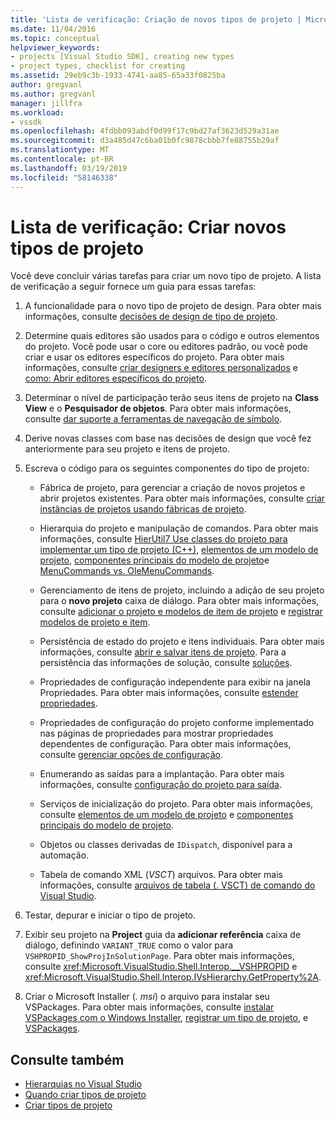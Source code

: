 ```yaml
---
title: 'Lista de verificação: Criação de novos tipos de projeto | Microsoft Docs'
ms.date: 11/04/2016
ms.topic: conceptual
helpviewer_keywords:
- projects [Visual Studio SDK], creating new types
- project types, checklist for creating
ms.assetid: 29eb9c3b-1933-4741-aa85-65a33f0825ba
author: gregvanl
ms.author: gregvanl
manager: jillfra
ms.workload:
- vssdk
ms.openlocfilehash: 4fdbb093abdf0d99f17c9bd27af3623d529a31ae
ms.sourcegitcommit: d3a485d47c6ba01b0fc9878cbbb7fe88755b29af
ms.translationtype: MT
ms.contentlocale: pt-BR
ms.lasthandoff: 03/19/2019
ms.locfileid: "58146338"
---
```

# <a name="checklist-create-new-project-types"></a>Lista de verificação: Criar novos tipos de projeto
Você deve concluir várias tarefas para criar um novo tipo de projeto. A lista de verificação a seguir fornece um guia para essas tarefas:

1.  A funcionalidade para o novo tipo de projeto de design. Para obter mais informações, consulte [decisões de design de tipo de projeto](../../extensibility/internals/project-type-design-decisions.md).

2.  Determine quais editores são usados para o código e outros elementos do projeto. Você pode usar o core ou editores padrão, ou você pode criar e usar os editores específicos do projeto. Para obter mais informações, consulte [criar designers e editores personalizados](../../extensibility/creating-custom-editors-and-designers.md) e [como: Abrir editores específicos do projeto](../../extensibility/how-to-open-project-specific-editors.md).

3.  Determinar o nível de participação terão seus itens de projeto na **Class View** e o **Pesquisador de objetos**. Para obter mais informações, consulte [dar suporte a ferramentas de navegação de símbolo](../../extensibility/internals/supporting-symbol-browsing-tools.md).

4.  Derive novas classes com base nas decisões de design que você fez anteriormente para seu projeto e itens de projeto.

5.  Escreva o código para os seguintes componentes do tipo de projeto:

    -   Fábrica de projeto, para gerenciar a criação de novos projetos e abrir projetos existentes. Para obter mais informações, consulte [criar instâncias de projetos usando fábricas de projeto](../../extensibility/internals/creating-project-instances-by-using-project-factories.md).

    -   Hierarquia do projeto e manipulação de comandos. Para obter mais informações, consulte [HierUtil7 Use classes do projeto para implementar um tipo de projeto (C++)](https://msdn.microsoft.com/library/a5c16a09-94a2-46ef-87b5-35b815e2f346), [elementos de um modelo de projeto](../../extensibility/internals/elements-of-a-project-model.md), [componentes principais do modelo de projeto](../../extensibility/internals/project-model-core-components.md)e [ MenuCommands vs. OleMenuCommands](../../extensibility/menucommands-vs-olemenucommands.md).

    -   Gerenciamento de itens de projeto, incluindo a adição de seu projeto para o **novo projeto** caixa de diálogo. Para obter mais informações, consulte [adicionar o projeto e modelos de item de projeto](../../extensibility/internals/adding-project-and-project-item-templates.md) e [registrar modelos de projeto e item](../../extensibility/internals/registering-project-and-item-templates.md).

    -   Persistência de estado do projeto e itens individuais. Para obter mais informações, consulte [abrir e salvar itens de projeto](../../extensibility/internals/opening-and-saving-project-items.md). Para a persistência das informações de solução, consulte [soluções](../../extensibility/internals/solutions-overview.md).

    -   Propriedades de configuração independente para exibir na janela Propriedades. Para obter mais informações, consulte [estender propriedades](../../extensibility/internals/extending-properties.md).

    -   Propriedades de configuração do projeto conforme implementado nas páginas de propriedades para mostrar propriedades dependentes de configuração. Para obter mais informações, consulte [gerenciar opções de configuração](../../extensibility/internals/managing-configuration-options.md).

    -   Enumerando as saídas para a implantação. Para obter mais informações, consulte [configuração do projeto para saída](../../extensibility/internals/project-configuration-for-output.md).

    -   Serviços de inicialização do projeto. Para obter mais informações, consulte [elementos de um modelo de projeto](../../extensibility/internals/elements-of-a-project-model.md) e [componentes principais do modelo de projeto](../../extensibility/internals/project-model-core-components.md).

    -   Objetos ou classes derivadas de `IDispatch`, disponível para a automação.

    -   Tabela de comando XML (*VSCT*) arquivos. Para obter mais informações, consulte [arquivos de tabela (. VSCT) de comando do Visual Studio](../../extensibility/internals/visual-studio-command-table-dot-vsct-files.md).

6.  Testar, depurar e iniciar o tipo de projeto.

7.  Exibir seu projeto na **Project** guia da **adicionar referência** caixa de diálogo, definindo `VARIANT_TRUE` como o valor para `VSHPROPID_ShowProjInSolutionPage`. Para obter mais informações, consulte <xref:Microsoft.VisualStudio.Shell.Interop.__VSHPROPID> e <xref:Microsoft.VisualStudio.Shell.Interop.IVsHierarchy.GetProperty%2A>.

8.  Criar o Microsoft Installer (*. msi*) o arquivo para instalar seu VSPackages. Para obter mais informações, consulte [instalar VSPackages com o Windows Installer](../../extensibility/internals/installing-vspackages-with-windows-installer.md), [registrar um tipo de projeto](../../extensibility/internals/registering-a-project-type.md), e [VSPackages](../../extensibility/internals/vspackages.md).

## <a name="see-also"></a>Consulte também
- [Hierarquias no Visual Studio](../../extensibility/internals/hierarchies-in-visual-studio.md)
- [Quando criar tipos de projeto](../../extensibility/internals/when-to-create-project-types.md)
- [Criar tipos de projeto](../../extensibility/internals/creating-project-types.md)